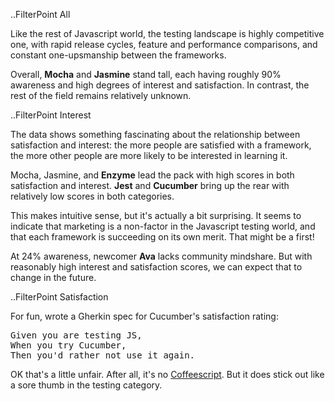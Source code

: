 ..FilterPoint All

Like the rest of Javascript world, the testing landscape is highly competitive
one, with rapid release cycles, feature and performance comparisons, and
constant one-upsmanship between the frameworks.

Overall, **Mocha** and **Jasmine** stand tall, each having roughly 90% awareness
and high degrees of interest and satisfaction. In contrast, the rest of the
field remains relatively unknown.

..FilterPoint Interest

The data shows something fascinating about the relationship between satisfaction
and interest: the more people are satisfied with a framework, the more other
people are more likely to be interested in learning it.

Mocha, Jasmine, and **Enzyme** lead the pack with high scores in both satisfaction
and interest. **Jest** and **Cucumber** bring up the rear with relatively low
scores in both categories.

This makes intuitive sense, but it's actually a bit surprising. It seems to
indicate that marketing is a non-factor in the Javascript testing world, and
that each framework is succeeding on its own merit. That might be a first!

At 24% awareness, newcomer **Ava** lacks community mindshare. But with reasonably
high interest and satisfaction scores, we can expect that to change in the
future.

..FilterPoint Satisfaction

For fun, wrote a Gherkin spec for Cucumber's satisfaction rating:

<pre>
Given you are testing JS,
When you try Cucumber,
Then you'd rather not use it again.
</pre>

OK that's a little unfair. After all, it's no [Coffeescript](/2016/flavors/). But
it does stick out like a sore thumb in the testing category.
